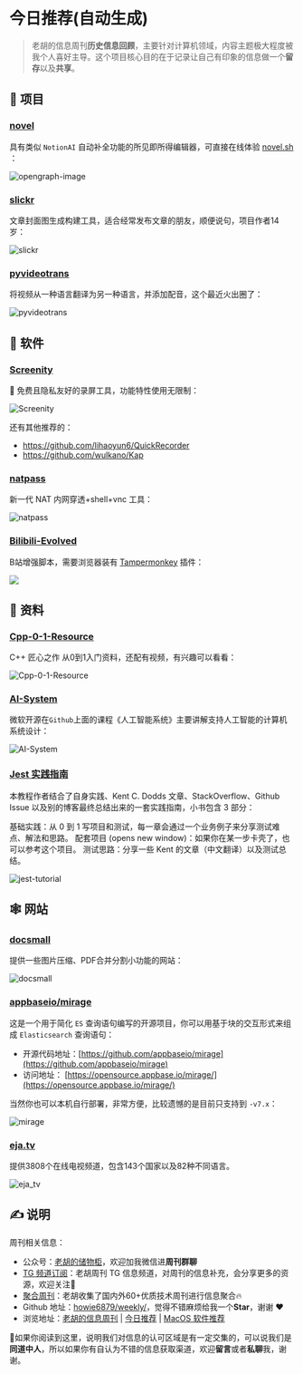 # 今日推荐(自动生成)

> 老胡的信息周刊**历史信息回顾**，主要针对计算机领域，内容主题极大程度被我个人喜好主导。这个项目核心目的在于记录让自己有印象的信息做一个**留存**以及**共享**。


## 🎯 项目 

### [novel](https://github.com/steven-tey/novel)

具有类似 `NotionAI` 自动补全功能的所见即所得编辑器，可直接在线体验 [novel.sh](https://novel.sh/) ：

![opengraph-image](https://images-1252557999.file.myqcloud.com/uPic/opengraph-image.png) 

### [slickr](https://github.com/saviomartin/slickr)

文章封面图生成构建工具，适合经常发布文章的朋友，顺便说句，项目作者14岁：

![slickr](https://images-1252557999.file.myqcloud.com/uPic/slickr.gif) 

### [pyvideotrans](https://github.com/jianchang512/pyvideotrans)

将视频从一种语言翻译为另一种语言，并添加配音，这个最近火出圈了：

![pyvideotrans](https://images-1252557999.file.myqcloud.com/uPic/pyvideotrans.jpg) 

## 🤖 软件 

### [Screenity](https://github.com/alyssaxuu/screenity)

🎥 免费且隐私友好的录屏工具，功能特性使用无限制：

![Screenity](https://images-1252557999.file.myqcloud.com/uPic/Screenity.png)

还有其他推荐的：

- https://github.com/lihaoyun6/QuickRecorder
- https://github.com/wulkano/Kap 

### [natpass](https://github.com/lwch/natpass)

新一代 NAT 内网穿透+shell+vnc 工具：

![natpass](https://images-1252557999.file.myqcloud.com/uPic/MjvkNd.jpg) 

### [Bilibili-Evolved](https://github.com/the1812/Bilibili-Evolved)

B站增强脚本，需要浏览器装有 [Tampermonkey](https://www.tampermonkey.net/) 插件：

![](https://images-1252557999.file.myqcloud.com/uPic/F42ndl.jpg) 

## 👀 资料 

### [Cpp-0-1-Resource](https://github.com/AnkerLeng/Cpp-0-1-Resource)

C++ 匠心之作 从0到1入门资料，还配有视频，有兴趣可以看看：

![Cpp-0-1-Resource](https://images-1252557999.file.myqcloud.com/uPic/rM99nS.png) 

### [AI-System](https://github.com/microsoft/AI-System)

微软开源在`Github`上面的课程《人工智能系统》主要讲解支持人工智能的计算机系统设计：

![AI-System](https://images-1252557999.file.myqcloud.com/uPic/ZfT8O8.png) 

### [Jest 实践指南](https://github.com/haixiangyan/jest-tutorial)

本教程作者结合了自身实践、Kent C. Dodds 文章、StackOverflow、Github Issue 以及别的博客最终总结出来的一套实践指南，小书包含 3 部分：

基础实践：从 0 到 1 写项目和测试，每一章会通过一个业务例子来分享测试难点、解法和思路。
配套项目 (opens new window)：如果你在某一步卡壳了，也可以参考这个项目。
测试思路：分享一些 Kent 的文章（中文翻译）以及测试总结。

![jest-tutorial](https://images-1252557999.file.myqcloud.com/uPic/jest-tutorial.jpg) 

## 🕸 网站 

### [docsmall](https://docsmall.com/)

提供一些图片压缩、PDF合并分割小功能的网站：

![docsmall](https://images-1252557999.file.myqcloud.com/uPic/smalldoc.png) 

### [appbaseio/mirage](https://opensource.appbase.io/mirage/)

这是一个用于简化 `ES` 查询语句编写的开源项目，你可以用基于块的交互形式来组成 `Elasticsearch` 查询语句：

- 开源代码地址：[https://github.com/appbaseio/mirage](https://github.com/appbaseio/mirage)
- 访问地址： [https://opensource.appbase.io/mirage/](https://opensource.appbase.io/mirage/)

当然你也可以本机自行部署，非常方便，比较遗憾的是目前只支持到 `-v7.x`：

![mirage](https://images-1252557999.file.myqcloud.com/uPic/mirage.png) 

### [eja.tv](https://eja.tv/?)

提供3808个在线电视频道，包含143个国家以及82种不同语言。

![eja_tv](https://images-1252557999.file.myqcloud.com/uPic/eja_tv-min.png) 

## ✍️ 说明

周刊相关信息：

- 公众号：[老胡的储物柜](https://images-1252557999.file.myqcloud.com/uPic/ETIbMe.jpg)，欢迎加我微信进**周刊群聊**
- [TG 频道订阅](https://t.me/howie_weekly)：老胡周刊 TG 信息频道，对周刊的信息补充，会分享更多的资源，欢迎关注👏
- [聚合周刊](https://www.fre321.com/weekly)：老胡收集了国内外60+优质技术周刊进行信息聚合🔥
- Github 地址：[howie6879/weekly/](https://github.com/howie6879/weekly/)，觉得不错麻烦给我一个**Star**，谢谢 ❤️
- 浏览地址：[老胡的信息周刊](https://weekly.howie6879.com) | [今日推荐](https://weekly.howie6879.com/recommend/index.html) | [MacOS 软件推荐](https://weekly.howie6879.com/soft/mac.html)

🙌如果你阅读到这里，说明我们对信息的认可区域是有一定交集的，可以说我们是**同道中人**，所以如果你有自认为不错的信息获取渠道，欢迎**留言**或者**私聊**我，谢谢。